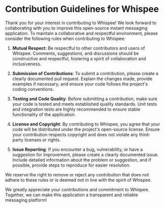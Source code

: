 # Contribution Guidelines for Whispee

Thank you for your interest in contributing to Whispee! We look forward to collaborating with you to improve this open-source instant messaging application. To maintain a collaborative and respectful environment, please consider the following rules when contributing to Whispee:

1. **Mutual Respect**: Be respectful to other contributors and users of Whispee. Comments, suggestions, and discussions should be constructive and respectful, fostering a spirit of collaboration and inclusiveness.

2. **Submission of Contributions**: To submit a contribution, please create a clearly documented pull request. Explain the changes made, provide examples if necessary, and ensure your code follows the project's coding conventions.

3. **Testing and Code Quality**: Before submitting a contribution, make sure your code is tested and meets established quality standards. Unit tests and integration tests are highly recommended to ensure stable functionality of the application.

4. **License and Copyright**: By contributing to Whispee, you agree that your code will be distributed under the project's open-source license. Ensure your contribution respects copyright and does not violate any third-party licenses or rights.

5. **Issue Reporting**: If you encounter a bug, vulnerability, or have a suggestion for improvement, please create a clearly documented issue. Include detailed information about the problem or suggestion, and if possible, provide steps to reproduce for easier resolution.

We reserve the right to remove or reject any contribution that does not adhere to these rules or is deemed not in line with the spirit of Whispee.

We greatly appreciate your contributions and commitment to Whispee. Together, we can make this application a transparent and reliable messaging platform!

